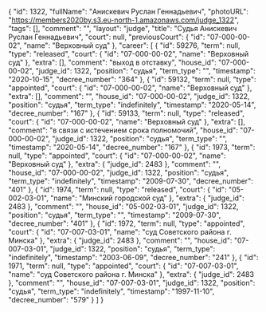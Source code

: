 {
    "id": 1322,
    "fullName": "Анискевич Руслан Геннадьевич",
    "photoURL": "https://members2020by.s3.eu-north-1.amazonaws.com/judge_1322",
    "tags": [],
    "comment": "",
    "layout": "judge",
    "title": "Судья Анискевич Руслан Геннадьевич",
    "court": null,
    "previousCourt": {
        "id": "07-000-00-02",
        "name": "Верховный суд"
    },
    "career": [
        {
            "id": 59276,
            "term": null,
            "type": "released",
            "court": {
                "id": "07-000-00-02",
                "name": "Верховный суд"
            },
            "extra": [],
            "comment": "выход в отставку",
            "house_id": "07-000-00-02",
            "judge_id": 1322,
            "position": "судья",
            "term_type": "",
            "timestamp": "2020-10-15",
            "decree_number": "364"
        },
        {
            "id": 59132,
            "term": null,
            "type": "appointed",
            "court": {
                "id": "07-000-00-02",
                "name": "Верховный суд"
            },
            "extra": [],
            "comment": "",
            "house_id": "07-000-00-02",
            "judge_id": 1322,
            "position": "судья",
            "term_type": "indefinitely",
            "timestamp": "2020-05-14",
            "decree_number": "167"
        },
        {
            "id": 59133,
            "term": null,
            "type": "released",
            "court": {
                "id": "07-000-00-02",
                "name": "Верховный суд"
            },
            "extra": [],
            "comment": "в связи с истечением срока полномочий",
            "house_id": "07-000-00-02",
            "judge_id": 1322,
            "position": "судья",
            "term_type": "",
            "timestamp": "2020-05-14",
            "decree_number": "167"
        },
        {
            "id": 1973,
            "term": null,
            "type": "appointed",
            "court": {
                "id": "07-000-00-02",
                "name": "Верховный суд"
            },
            "extra": {
                "judge_id": 2483
            },
            "comment": "",
            "house_id": "07-000-00-02",
            "judge_id": 1322,
            "position": "судья",
            "term_type": "indefinitely",
            "timestamp": "2009-07-30",
            "decree_number": "401"
        },
        {
            "id": 1974,
            "term": null,
            "type": "released",
            "court": {
                "id": "05-002-03-01",
                "name": "Минский городской суд"
            },
            "extra": {
                "judge_id": 2483
            },
            "comment": "",
            "house_id": "05-002-03-01",
            "judge_id": 1322,
            "position": "судья",
            "term_type": "",
            "timestamp": "2009-07-30",
            "decree_number": "401"
        },
        {
            "id": 1972,
            "term": null,
            "type": "appointed",
            "court": {
                "id": "07-007-03-01",
                "name": "суд Советского района г. Минска"
            },
            "extra": {
                "judge_id": 2483
            },
            "comment": "",
            "house_id": "07-007-03-01",
            "judge_id": 1322,
            "position": "судья",
            "term_type": "indefinitely",
            "timestamp": "2003-06-09",
            "decree_number": "241"
        },
        {
            "id": 1971,
            "term": null,
            "type": "appointed",
            "court": {
                "id": "07-007-03-01",
                "name": "суд Советского района г. Минска"
            },
            "extra": {
                "judge_id": 2483
            },
            "comment": "",
            "house_id": "07-007-03-01",
            "judge_id": 1322,
            "position": "судья",
            "term_type": "indefinitely",
            "timestamp": "1997-11-10",
            "decree_number": "579"
        }
    ]
}